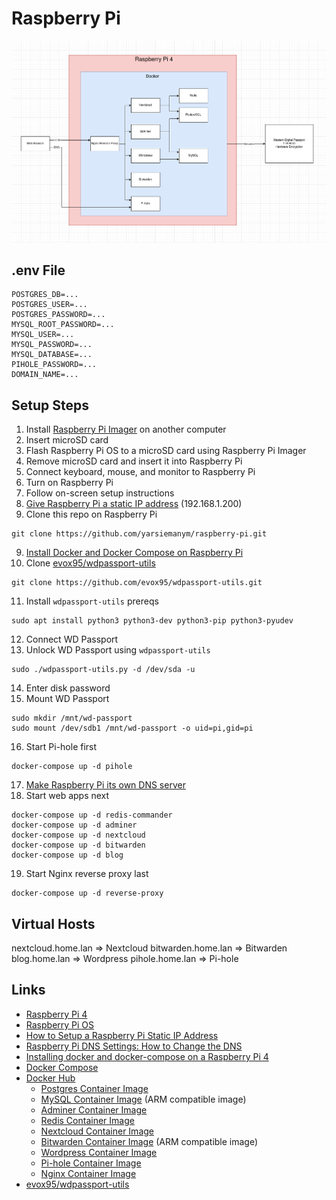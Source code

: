 # Raspberry Pi

![Diagram](./diagrams/raspberry-pi.png)

## .env File

```
POSTGRES_DB=...
POSTGRES_USER=...
POSTGRES_PASSWORD=...
MYSQL_ROOT_PASSWORD=...
MYSQL_USER=...
MYSQL_PASSWORD=...
MYSQL_DATABASE=...
PIHOLE_PASSWORD=...
DOMAIN_NAME=...
```

## Setup Steps

1. Install [Raspberry Pi Imager](https://www.raspberrypi.org/downloads/) on another computer
2. Insert microSD card
3. Flash Raspberry Pi OS to a microSD card using Raspberry Pi Imager
4. Remove microSD card and insert it into Raspberry Pi
5. Connect keyboard, mouse, and monitor to Raspberry Pi
6. Turn on Raspberry Pi
7. Follow on-screen setup instructions
8. [Give Raspberry Pi a static IP address](https://pimylifeup.com/raspberry-pi-static-ip-address/) (192.168.1.200)
9. Clone this repo on Raspberry Pi

```
git clone https://github.com/yarsiemanym/raspberry-pi.git
```

9. [Install Docker and Docker Compose on Raspberry Pi](https://www.zuidwijk.com/blog/installing-docker-and-docker-compose-on-a-raspberry-pi-4/)
10. Clone [evox95/wdpassport-utils](https://github.com/evox95/wdpassport-utils)

```
git clone https://github.com/evox95/wdpassport-utils.git
```

11. Install `wdpassport-utils` prereqs

```
sudo apt install python3 python3-dev python3-pip python3-pyudev
```

12. Connect WD Passport
13. Unlock WD Passport using `wdpassport-utils`

```
sudo ./wdpassport-utils.py -d /dev/sda -u
```
14.  Enter disk password
15.  Mount WD Passport

```
sudo mkdir /mnt/wd-passport
sudo mount /dev/sdb1 /mnt/wd-passport -o uid=pi,gid=pi
```

16. Start Pi-hole first

```
docker-compose up -d pihole
```

17. [Make Raspberry Pi its own DNS server](https://pimylifeup.com/raspberry-pi-dns-settings/)
18. Start web apps next

```
docker-compose up -d redis-commander
docker-compose up -d adminer
docker-compose up -d nextcloud
docker-compose up -d bitwarden 
docker-compose up -d blog
```

19.  Start Nginx reverse proxy last

```
docker-compose up -d reverse-proxy
```

## Virtual Hosts

nextcloud.home.lan => Nextcloud
bitwarden.home.lan => Bitwarden
blog.home.lan => Wordpress
pihole.home.lan => Pi-hole

## Links

- [Raspberry Pi 4](https://www.raspberrypi.org/products/raspberry-pi-4-model-b/)
- [Raspberry Pi OS](https://www.raspberrypi.org/downloads/)
- [How to Setup a Raspberry Pi Static IP Address](https://pimylifeup.com/raspberry-pi-static-ip-address/)
- [Raspberry Pi DNS Settings: How to Change the DNS](https://pimylifeup.com/raspberry-pi-dns-settings/)
- [Installing docker and docker-compose on a Raspberry Pi 4](https://www.zuidwijk.com/blog/installing-docker-and-docker-compose-on-a-raspberry-pi-4/)
- [Docker Compose](https://docs.docker.com/compose/)
- [Docker Hub](https://hub.docker.com)
  - [Postgres Container Image](https://hub.docker.com/_/postgres)
  - [MySQL Container Image](https://hub.docker.com/r/beercan1989/arm-mysql) (ARM compatible image)
  - [Adminer Container Image](https://hub.docker.com/_/adminer)
  - [Redis Container Image](https://hub.docker.com/_/redis)
  - [Nextcloud Container Image](https://hub.docker.com/_/nextcloud)
  - [Bitwarden Container Image](https://hub.docker.com/r/bitwardenrs/server) (ARM compatible image)
  - [Wordpress Container Image](https://hub.docker.com/_/wordpress/)
  - [Pi-hole Container Image](https://hub.docker.com/r/pihole/pihole)
  - [Nginx Container Image](https://hub.docker.com/_/nginx)
- [evox95/wdpassport-utils](https://github.com/evox95/wdpassport-utils)